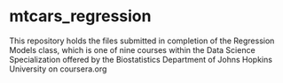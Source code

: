 # mtcars_regression
This repository holds the files submitted in completion of the Regression Models class, which is one of nine courses within the Data Science Specialization offered by the Biostatistics Department of Johns Hopkins University on coursera.org
